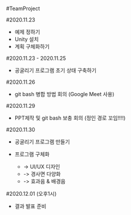 #TeamProject

#2020.11.23
 - 예제 정하기 
 - Unity 설치   
 - 계획 구체화하기 

#2020.11.23 - 2020.11.25
 - 공굴리기 프로그램 초기 상태 구축하기 

#2020.11.26
 - git bash 병합 방법 회의 (Google Meet 사용)

#2020.11.29
- PPT제작 및 git bash 보충 회의 (정인 경로 꼬임!!!!)

#2020.11.30
 - 공굴리기 프로그램 만들기
   
 - 프로그램 구체화
     - -> UI/UX 디자인
     - -> 경사면 다양화
     - -> 효과음 & 배경음  

#2020.12.01 (오후1시)
 - 결과 발표 준비
